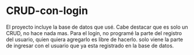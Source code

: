 # CRUD-con-login
El proyecto incluye la base de datos que usé. Cabe destacar que es solo un CRUD, no hace nada mas. Para el login, no programé
la parte del registro del usuario, quien quiera agregarlo es libre de hacerlo. solo viene la parte de ingresar con el usuario que
ya esta registrado en la base de datos.
